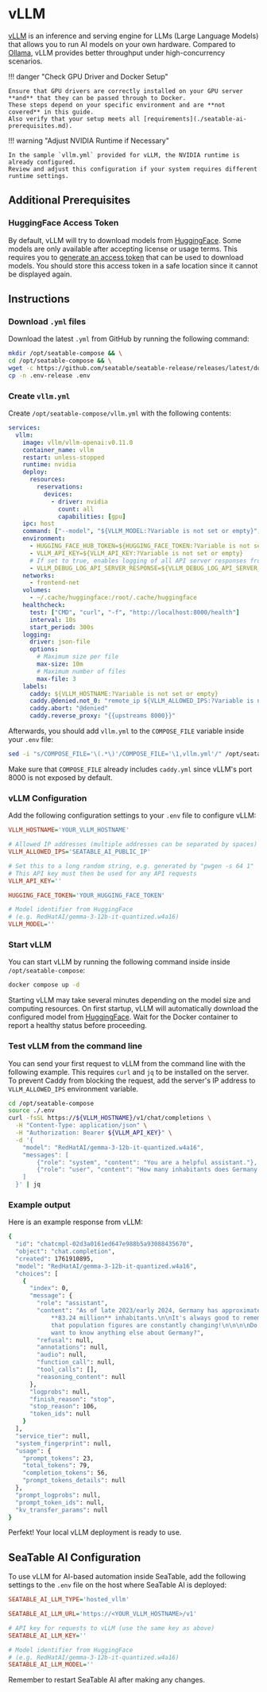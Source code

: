 <!-- md:version 6.0 -->

# vLLM

[vLLM](https://docs.vllm.ai/en/stable/) is an inference and serving engine for LLMs (Large Language Models) that allows you to run AI models on your own hardware.
Compared to [Ollama](./ollama.md), vLLM provides better throughput under high-concurrency scenarios.

!!! danger "Check GPU Driver and Docker Setup"

    Ensure that GPU drivers are correctly installed on your GPU server **and** that they can be passed through to Docker.  
    These steps depend on your specific environment and are **not covered** in this guide.  
    Also verify that your setup meets all [requirements](./seatable-ai-prerequisites.md).

!!! warning "Adjust NVIDIA Runtime if Necessary"

    In the sample `vllm.yml` provided for vLLM, the NVIDIA runtime is already configured.  
    Review and adjust this configuration if your system requires different runtime settings.

## Additional Prerequisites

### HuggingFace Access Token

By default, vLLM will try to download models from [HuggingFace](https://huggingface.co).
Some models are only available after accepting license or usage terms.
This requires you to [generate an access token](https://huggingface.co/docs/hub/security-tokens) that can be used to download models.
You should store this access token in a safe location since it cannot be displayed again.

## Instructions

### Download `.yml` files

Download the latest `.yml` from GitHub by running the following command:

```bash
mkdir /opt/seatable-compose && \
cd /opt/seatable-compose && \
wget -c https://github.com/seatable/seatable-release/releases/latest/download/seatable-compose.tar.gz -O - | tar -xz -C /opt/seatable-compose && \
cp -n .env-release .env
```

### Create `vllm.yml`

Create `/opt/seatable-compose/vllm.yml` with the following contents:

```yaml
services:
  vllm:
    image: vllm/vllm-openai:v0.11.0
    container_name: vllm
    restart: unless-stopped
    runtime: nvidia
    deploy:
      resources:
        reservations:
          devices:
            - driver: nvidia
              count: all
              capabilities: [gpu]
    ipc: host
    command: ["--model", "${VLLM_MODEL:?Variable is not set or empty}", "--enable-log-requests", "--max-model-len", "${VLLM_MAX_MODEL_LEN:-65536}"]
    environment:
      - HUGGING_FACE_HUB_TOKEN=${HUGGING_FACE_TOKEN:?Variable is not set or empty}
      - VLLM_API_KEY=${VLLM_API_KEY:?Variable is not set or empty}
      # If set to true, enables logging of all API server responses from vLLM. Don't use this in production.
      - VLLM_DEBUG_LOG_API_SERVER_RESPONSE=${VLLM_DEBUG_LOG_API_SERVER_RESPONSE:-false}
    networks:
      - frontend-net
    volumes:
      - ~/.cache/huggingface:/root/.cache/huggingface
    healthcheck:
      test: ["CMD", "curl", "-f", "http://localhost:8000/health"]
      interval: 10s
      start_period: 300s
    logging:
      driver: json-file
      options:
        # Maximum size per file
        max-size: 10m
        # Maximum number of files
        max-file: 3
    labels:
      caddy: ${VLLM_HOSTNAME:?Variable is not set or empty}
      caddy.@denied.not_0: "remote_ip ${VLLM_ALLOWED_IPS:?Variable is not set or empty} private_ranges"
      caddy.abort: "@denied"
      caddy.reverse_proxy: "{{upstreams 8000}}"
```

Afterwards, you should add `vllm.yml` to the `COMPOSE_FILE` variable inside your `.env` file:

```bash
sed -i "s/COMPOSE_FILE='\(.*\)'/COMPOSE_FILE='\1,vllm.yml'/" /opt/seatable-compose/.env
```

Make sure that `COMPOSE_FILE` already includes `caddy.yml` since vLLM's port 8000 is not exposed by default.

### vLLM Configuration

Add the following configuration settings to your `.env` file to configure vLLM:

```ini
VLLM_HOSTNAME='YOUR_VLLM_HOSTNAME'

# Allowed IP addresses (multiple addresses can be separated by spaces)
VLLM_ALLOWED_IPS='SEATABLE_AI_PUBLIC_IP'

# Set this to a long random string, e.g. generated by "pwgen -s 64 1"
# This API key must then be used for any API requests
VLLM_API_KEY=''

HUGGING_FACE_TOKEN='YOUR_HUGGING_FACE_TOKEN'

# Model identifier from HuggingFace
# (e.g. RedHatAI/gemma-3-12b-it-quantized.w4a16)
VLLM_MODEL=''
```

### Start vLLM

You can start vLLM by running the following command inside inside `/opt/seatable-compose`:

```bash
docker compose up -d
```

Starting vLLM may take several minutes depending on the model size and computing resources. 
On first startup, vLLM will automatically download the configured model from [HuggingFace](https://huggingface.co).
Wait for the Docker container to report a healthy status before proceeding.

### Test vLLM from the command line

You can send your first request to vLLM from the command line with the following example. This requires `curl` and `jq` to be installed on the server. 
To prevent Caddy from blocking the request, add the server's IP address to `VLLM_ALLOWED_IPS` environment variable.

```bash
cd /opt/seatable-compose
source ./.env
curl -fsSL https://${VLLM_HOSTNAME}/v1/chat/completions \
  -H "Content-Type: application/json" \
  -H "Authorization: Bearer ${VLLM_API_KEY}" \
  -d '{  
    "model": "RedHatAI/gemma-3-12b-it-quantized.w4a16",
    "messages": [                                                     
        {"role": "system", "content": "You are a helpful assistant."},    
        {"role": "user", "content": "How many inhabitants does Germany have?"}
    ]
  }' | jq
```

### Example output

Here is an example response from vLLM:

```bash
{
  "id": "chatcmpl-02d3a0161ed647e988b5a93088435670",
  "object": "chat.completion",
  "created": 1761910895,
  "model": "RedHatAI/gemma-3-12b-it-quantized.w4a16",
  "choices": [
    {
      "index": 0,
      "message": {
        "role": "assistant",
        "content": "As of late 2023/early 2024, Germany has approximately
            **83.24 million** inhabitants.\n\nIt's always good to remember
            that population figures are constantly changing!\n\n\n\nDo you
            want to know anything else about Germany?",
        "refusal": null,
        "annotations": null,
        "audio": null,
        "function_call": null,
        "tool_calls": [],
        "reasoning_content": null
      },
      "logprobs": null,
      "finish_reason": "stop",
      "stop_reason": 106,
      "token_ids": null
    }
  ],
  "service_tier": null,
  "system_fingerprint": null,
  "usage": {
    "prompt_tokens": 23,
    "total_tokens": 79,
    "completion_tokens": 56,
    "prompt_tokens_details": null
  },
  "prompt_logprobs": null,
  "prompt_token_ids": null,
  "kv_transfer_params": null
}
```

Perfekt! Your local vLLM deployment is ready to use.

## SeaTable AI Configuration

To use vLLM for AI-based automation inside SeaTable, add the following settings to the `.env` file on the host where SeaTable AI is deployed:

```ini
SEATABLE_AI_LLM_TYPE='hosted_vllm'

SEATABLE_AI_LLM_URL='https://<YOUR_VLLM_HOSTNAME>/v1'

# API key for requests to vLLM (use the same key as above)
SEATABLE_AI_LLM_KEY=''

# Model identifier from HuggingFace
# (e.g. RedHatAI/gemma-3-12b-it-quantized.w4a16)
SEATABLE_AI_LLM_MODEL=''
```

Remember to restart SeaTable AI after making any changes.